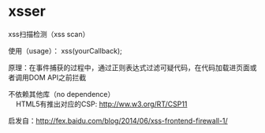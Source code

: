 # xsser
xss扫描检测（xss scan）  

使用（usage）： xss(yourCallback);  

原理：在事件捕获的过程中，通过正则表达式过滤可疑代码，在代码加载进页面或者调用DOM API之前拦截

不依赖其他库（no dependence）  
    
HTML5有推出对应的CSP: http://ww.w3.org/RT/CSP11  

启发自：http://fex.baidu.com/blog/2014/06/xss-frontend-firewall-1/
